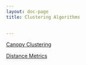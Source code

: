 ```yaml
---
layout: doc-page
title: Clustering Algorithms

   
---
```


[Canopy Clustering](canopy/)

[Distance Metrics](distance-metrics.html)
